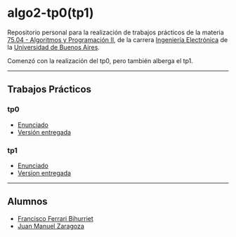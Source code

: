 # algo2-tp0(tp1)

Repositorio personal para la realización de trabajos prácticos de la materia
[75.04 - Algoritmos y Programación II](http://materias.fi.uba.ar/7504E/), de la
carrera [Ingeniería Electrónica](http://www.fi.uba.ar/es/node/201) de la
[Universidad de Buenos Aires](http://www.uba.ar/).

Comenzó con la realización del tp0, pero también alberga el tp1.

--------------------------------------------------------------------------------

## Trabajos Prácticos

### tp0

* [Enunciado](https://github.com/franferrax/algo2-tp0/blob/tp0/informe/enunciado.pdf)
* [Versión entregada](https://github.com/franferrax/algo2-tp0/tree/tp0)

### tp1

* [Enunciado](https://github.com/franferrax/algo2-tp0/blob/tp1/informe/enunciado.pdf)
* [Version entregada](https://github.com/franferrax/algo2-tp0/tree/tp1)

--------------------------------------------------------------------------------

## Alumnos

* [Francisco Ferrari Bihurriet](https://github.com/franferrax/)
* [Juan Manuel Zaragoza](https://github.com/juanmzaragoza/)

